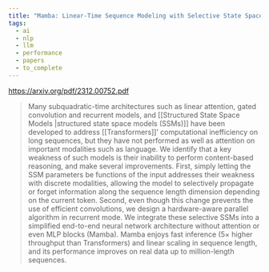 ```yaml
---
title: "Mamba: Linear-Time Sequence Modeling with Selective State Spaces"
tags:
  - ai
  - nlp
  - llm
  - performance
  - papers
  - to_complete
---
```

https://arxiv.org/pdf/2312.00752.pdf

> Many subquadratic-time architectures such as linear attention, gated convolution and recurrent models, and [[Structured State Space Models |structured state space models (SSMs)]] have been developed to address [[Transformers]]’ computational inefficiency on long sequences, but they have not performed as well as attention on important modalities such as language.
> We identify that a key weakness of such models is their inability to perform content-based reasoning, and make several improvements. First, simply letting the SSM parameters be functions of the input addresses their weakness with discrete modalities, allowing the model to selectively propagate or forget information along the sequence length dimension depending on the current token. Second, even though this change prevents the use of efficient convolutions, we design a hardware-aware parallel algorithm in recurrent mode. We integrate these selective SSMs into a simplified end-to-end neural network architecture without attention or even MLP blocks (Mamba).
> Mamba enjoys fast inference (5× higher throughput than Transformers) and linear scaling in sequence length, and its performance improves on real data up to million-length sequences.